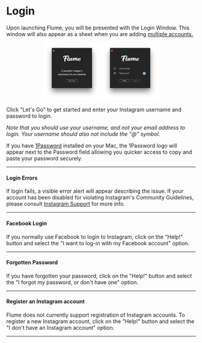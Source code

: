 # Login


Upon launching Flume, you will be presented with the Login Window. This window will also appear as a sheet when you are adding [multiple accounts.](/preferences/accounts.md)

<p style="text-align: center; margin-top: 1em;"><img src="/views/assets/login.png" width="30%" height="30%" /> <img src="/views/assets/login-form.png" width="30%" height="30%" /></p>

Click "Let's Go" to get started and enter your Instagram username and password to login. 

_Note that you should use your username, and not your email address to login. Your username should also not include the "@" symbol._ 

If you have [1Password](https://1password.com) installed on your Mac, the 1Password logo will appear next to the Password field allowing you quicker access to copy and paste your password securely.

<hr />

#### Login Errors

If login fails, a visible error alert will appear describing the issue. If your account has been disabled for violating Instagram's Community Guidelines, please consult [Instagram Support](https://help.instagram.com/366993040048856) for more info.

<hr />

#### Facebook Login

If you normally use Facebook to login to Instagram, click on the "Help!" button and select the "I want to log-in with my Facebook account" option.

<hr />

#### Forgotten Password

If you have forgotten your password, click on the "Help!" button and select the "I forgot my password, or don't have one" option.

<hr />

#### Register an Instagram account

Flume does not currently support registration of Instagram accounts. To register a new Instagram account, click on the "Help!" button and select the "I don't have an Instagram account" option.

<hr />